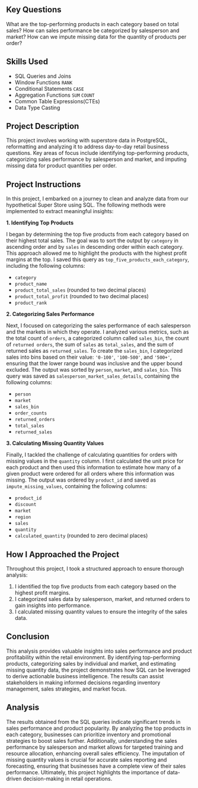 ## Key Questions
What are the top-performing products in each category based on total sales?
How can sales performance be categorized by salesperson and market?
How can we impute missing data for the quantity of products per order?
## Skills Used
- SQL Queries and Joins
- Window Functions `RANK`
- Conditional Statements `CASE`
- Aggregation Functions `SUM` `COUNT`
- Common Table Expressions(CTEs)
- Data Type Casting
## Project Description
This project involves working with superstore data in PostgreSQL, reformatting and analyzing it to address day-to-day retail business questions. Key areas of focus include identifying top-performing products, categorizing sales performance by salesperson and market, and imputing missing data for product quantities per order.
## Project Instructions
In this project, I embarked on a journey to clean and analyze data from our hypothetical Super Store using SQL. The following methods were implemented to extract meaningful insights:

**1. Identifying Top Products**

I began by determining the top five products from each category based on their highest total sales. The goal was to sort the output by `category` in ascending order and by `sales` in descending order within each category. This approach allowed me to highlight the products with the highest profit margins at the top. I saved this query as `top_five_products_each_category`, including the following columns:
- `category`
- `product_name`
- `product_total_sales` (rounded to two decimal places)
- `product_total_profit` (rounded to two decimal places)
- `product_rank`

**2. Categorizing Sales Performance**

Next, I focused on categorizing the sales performance of each salesperson and the markets in which they operate. I analyzed various metrics, such as the total count of `orders`, a categorized column called `sales_bin`, the count of `returned orders`, the sum of `sales` as `total_sales`, and the sum of returned sales as `returned_sales`. To create the `sales_bin`, I categorized sales into bins based on their value: `'0-100'`, `'100-500'`, and `'500+'`, ensuring that the lower range bound was inclusive and the upper bound excluded. The output was sorted by `person`, `market`, and `sales_bin`. This query was saved as `salesperson_market_sales_details`, containing the following columns:
- `person`
- `market`
- `sales_bin`
- `order_counts`
- `returned_orders`
- `total_sales`
- `returned_sales`

**3. Calculating Missing Quantity Values**

Finally, I tackled the challenge of calculating quantities for orders with missing values in the `quantity` column. I first calculated the unit price for each product and then used this information to estimate how many of a given product were ordered for all orders where this information was missing. The output was ordered by `product_id` and saved as `impute_missing_values`, containing the following columns:
- `product_id`
- `discount`
- `market`
- `region`
- `sales`
- `quantity`
- `calculated_quantity` (rounded to zero decimal places)
## How I Approached the Project
Throughout this project, I took a structured approach to ensure thorough analysis:
1. I identified the top five products from each category based on the highest profit margins.
2. I categorized sales data by salesperson, market, and returned orders to gain insights into performance.
3. I calculated missing quantity values to ensure the integrity of the sales data.
## Conclusion
This analysis provides valuable insights into sales performance and product profitability within the retail environment. By identifying top-performing products, categorizing sales by individual and market, and estimating missing quantity data, the project demonstrates how SQL can be leveraged to derive actionable business intelligence. The results can assist stakeholders in making informed decisions regarding inventory management, sales strategies, and market focus.
## Analysis
The results obtained from the SQL queries indicate significant trends in sales performance and product popularity. By analyzing the top products in each category, businesses can prioritize inventory and promotional strategies to boost sales further. Additionally, understanding the sales performance by salesperson and market allows for targeted training and resource allocation, enhancing overall sales efficiency. The imputation of missing quantity values is crucial for accurate sales reporting and forecasting, ensuring that businesses have a complete view of their sales performance. Ultimately, this project highlights the importance of data-driven decision-making in retail operations.
